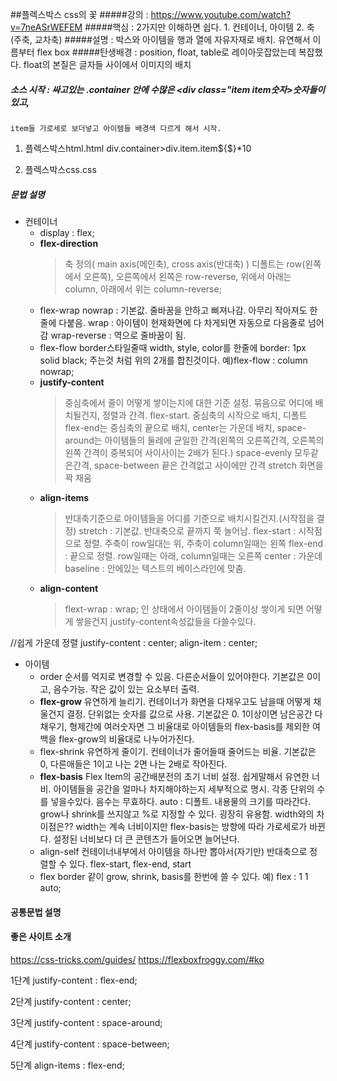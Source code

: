 ##플렉스박스
css의 꽃
#####강의 : https://www.youtube.com/watch?v=7neASrWEFEM
#####핵심 : 2가지만 이해하면 쉽다. 1. 컨테이너, 아이템      2. 축(주축, 교차축)
#####설명 : 박스와 아이템을 행과 열에 자유자재로 배치. 유연해서 이름부터 flex box
#####탄생배경 : position, float, table로 레이아웃잡았는데 복잡했다.
    float의 본질은 글자들 사이에서 이미지의 배치

##### 소스 시작 : 싸고있는 .container 안에 수많은 <div class="item item숫자>숫자</div>들이 있고,
    item들 가로세로 보더넣고 아이템들 배경색 다르게 해서 시작.
1. 플렉스박스html.html
div.container>div.item.item${$}*10

2. 플렉스박스css.css


##### 문법 설명
- 컨테이너
  - display : flex;
  - **flex-direction**
    >축 정의(  main axis(메인축),   cross axis(반대축)  )
        디폴트는 row(왼쪽에서 오른쪽), 오른쪽에서 왼쪽은 row-reverse,
        위에서 아래는 column, 아래에서 위는 column-reverse;
  - flex-wrap
    nowrap : 기본값. 줄바꿈을 안하고 삐져나감. 아무리 작아져도 한줄에 다붙음.
    wrap :  아이템이 현재화면에 다 차게되면 자동으로 다음줄로 넘어감
    wrap-reverse : 역으로 줄바꿈이 됨.
  - flex-flow
    border스타일줄때 width, style, color를 한줄에 border: 1px solid black; 주는것 처럼  위의 2개를 합친것이다.
    예)flex-flow : column nowrap;
  - **justify-content**
    >중심축에서 줄이 어떻게 쌓이는지에 대한 기준 설정. 
    묶음으로 어디에 배치될건지, 정렬과 간격.
    flex-start. 중심축의 시작으로 배치, 디폴트
    flex-end는 중심축의 끝으로 배치,
    center는 가운데 배치,
    space-around는 아이템들의 둘레에 균일한 간격(왼쪽의 오른쪽간격, 오른쪽의 왼쪽 간격이 중복되어 사이사이는 2배가 된다.)
    space-evenly 모두같은간격,
    space-between 끝은 간격없고 사이에만 간격
    stretch 화면을 꽉 채움
  - **align-items**
    >반대축기준으로 아이템들을 어디를 기준으로 배치시킬건지.(시작점을 결정)
    stretch : 기본값. 반대축으로 끝까지 쭉 늘어남.
    flex-start : 시작점으로 정렬. 주축이 row일대는 위, 주축이 column일때는 왼쪽
    flex-end : 끝으로 정렬. row일때는 아래, column일때는 오른쪽
    center : 가운데
    baseline :  안에있는 텍스트의 베이스라인에 맞춤.
  - **align-content**
    > flext-wrap : wrap; 인 상태에서 아이템들이 2줄이상 쌓이게 되면 어떻게 쌓을건지
    justify-content속성값들을 다쓸수있다.
   


//쉽게 가운데 정렬
justify-content : center;
align-item : center;


- 아이템
  - order             순서를 억지로 변경할 수 있음. 다른순서들이 있어야한다. 기본값은 0이고, 음수가능. 작은 값이 있는 요소부터 출력.
  - **flex-grow**
    유연하게 늘리기.
    컨테이너가 화면을 다채우고도 남을때 어떻게 채울건지 결정. 단위없는 숫자를 값으로 사용.
    기본값은 0. 1이상이면 남은공간 다 채우기,  형제간에 여러숫자면 그 비율대로
    아이템들의 flex-basis를 제외한 여백을 flex-grow의 비율대로 나누어가진다.
  - flex-shrink
    유연하게 줄이기.
    컨테이너가 줄어들때 줄어드는 비율. 기본값은 0,   다른애들은 1이고 나는 2면 나는 2배로 작아진다.
  - **flex-basis**    Flex Item의 공간배분전의 초기 너비 설정. 쉽게말해서 유연한 너비.
    아이템들을 공간을 얼마나 차지해야하는지 세부적으로 명시. 각종 단위의 수를 넣을수있다. 음수는 무효하다.
    auto : 디폴트. 내용물의 크기를 따라간다.   grow나 shrink를 쓰지않고 %로 지정할 수 있다. 굉장히 유용함.
    width와의 차이점은??  width는 계속 너비이지만 flex-basis는 방향에 따라 가로세로가 바뀐다.
    설정된 너비보다 더 큰 콘텐츠가 들어오면 늘어난다.
  - align-self
    컨테이너내부에서 아이템을 하나만 뽑아서(자기만) 반대축으로 정렬할 수 있다.
    flex-start, flex-end, start
  - flex
  border 같이 grow, shrink, basis를 한번에 쓸 수 있다.
  예) flex :  1 1 auto;



#### 공통문법 설명

 #### 좋은 사이트 소개
https://css-tricks.com/guides/
https://flexboxfroggy.com/#ko

1단계
justify-content : flex-end;

2단계
justify-content : center;

3단계
justify-content : space-around;

4단계
justify-content : space-between;

5단계
align-items : flex-end;
